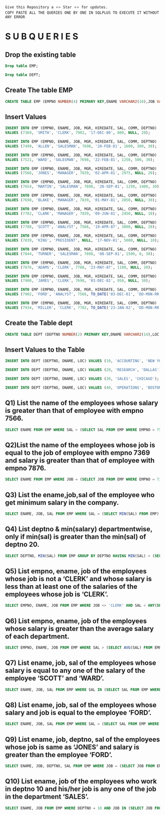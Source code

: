 ```
Give this Repository a ⭐️⭐️ Star ⭐️⭐️ for updates.
COPY PASTE ALL THE QUERIES ONE BY ONE IN SQLPLUS TO EXECUTE IT WITHOUT ANY ERROR
```
# S U B  Q U E R I E S
## Drop the existing table
```sql
Drop table EMP;
```
```sql
Drop table DEPT;
```
## Create The table EMP
```sql
CREATE TABLE EMP (EMPNO NUMBER(4) PRIMARY KEY,ENAME VARCHAR2(10),JOB VARCHAR2(9),MGR NUMBER(4),HIREDATE DATE,SAL NUMBER(7,2),COMM NUMBER(7,2),DEPTNO NUMBER(2));
```
## Insert Values
```sql
INSERT INTO EMP (EMPNO, ENAME, JOB, MGR, HIREDATE, SAL, COMM, DEPTNO)
VALUES (7369, 'SMITH', 'CLERK', 7902, '17-DEC-80', 800, NULL, 20);

INSERT INTO EMP (EMPNO, ENAME, JOB, MGR, HIREDATE, SAL, COMM, DEPTNO)
VALUES (7499, 'ALLEN', 'SALESMAN', 7698, '20-FEB-81', 1600, 300, 30);

INSERT INTO EMP (EMPNO, ENAME, JOB, MGR, HIREDATE, SAL, COMM, DEPTNO)
VALUES (7521, 'WARD', 'SALESMAN', 7698, '22-FEB-81', 1250, 500, 30);

INSERT INTO EMP (EMPNO, ENAME, JOB, MGR, HIREDATE, SAL, COMM, DEPTNO)
VALUES (7566, 'JONES', 'MANAGER', 7839, '02-APR-81', 2975, NULL, 20);

INSERT INTO EMP (EMPNO, ENAME, JOB, MGR, HIREDATE, SAL, COMM, DEPTNO)
VALUES (7654, 'MARTIN', 'SALESMAN', 7698, '28-SEP-81', 1250, 1400, 30);

INSERT INTO EMP (EMPNO, ENAME, JOB, MGR, HIREDATE, SAL, COMM, DEPTNO)
VALUES (7698, 'BLAKE', 'MANAGER', 7839, '01-MAY-81', 2850, NULL, 30);

INSERT INTO EMP (EMPNO, ENAME, JOB, MGR, HIREDATE, SAL, COMM, DEPTNO)
VALUES (7782, 'CLARK', 'MANAGER', 7839, '09-JUN-81', 2450, NULL, 10);

INSERT INTO EMP (EMPNO, ENAME, JOB, MGR, HIREDATE, SAL, COMM, DEPTNO)
VALUES (7788, 'SCOTT', 'ANALYST', 7566, '19-APR-87', 3000, NULL, 20);

INSERT INTO EMP (EMPNO, ENAME, JOB, MGR, HIREDATE, SAL, COMM, DEPTNO)
VALUES (7839, 'KING', 'PRESIDENT', NULL, '17-NOV-81', 5000, NULL, 10);

INSERT INTO EMP (EMPNO, ENAME, JOB, MGR, HIREDATE, SAL, COMM, DEPTNO)
VALUES (7844, 'TURNER', 'SALESMAN', 7698, '08-SEP-81', 1500, 0, 30);

INSERT INTO EMP (EMPNO, ENAME, JOB, MGR, HIREDATE, SAL, COMM, DEPTNO)
VALUES (7876, 'ADAMS', 'CLERK', 7788, '23-MAY-87', 1100, NULL, 20);

INSERT INTO EMP (EMPNO, ENAME, JOB, MGR, HIREDATE, SAL, COMM, DEPTNO)
VALUES (7900, 'JAMES', 'CLERK', 7698, '03-DEC-81', 950, NULL, 30);

INSERT INTO EMP (EMPNO, ENAME, JOB, MGR, HIREDATE, SAL, COMM, DEPTNO)
VALUES (7902, 'FORD', 'ANALYST', 7566, TO_DATE('03-DEC-81', 'DD-MON-RR'), 3000, 20, 20);

INSERT INTO EMP (EMPNO, ENAME, JOB, MGR, HIREDATE, SAL, COMM, DEPTNO)
VALUES (7934, 'MILLER', 'CLERK', 7782, TO_DATE('23-JAN-82', 'DD-MON-RR'), 1300, 10, 10);
```
## Create the Table dept
```sql
CREATE TABLE DEPT (DEPTNO NUMBER(2) PRIMARY KEY,DNAME VARCHAR2(14),LOC VARCHAR2(13));
```

## Insert Values to the Table
```sql
INSERT INTO DEPT (DEPTNO, DNAME, LOC) VALUES (10, 'ACCOUNTING', 'NEW YORK');

INSERT INTO DEPT (DEPTNO, DNAME, LOC) VALUES (20, 'RESEARCH', 'DALLAS');

INSERT INTO DEPT (DEPTNO, DNAME, LOC) VALUES (30, 'SALES', 'CHICAGO');

INSERT INTO DEPT (DEPTNO, DNAME, LOC) VALUES (40, 'OPERATIONS', 'BOSTON');
```

## Q1) List the name of the employees whose salary is greater than that of employee with empno 7566.
```sql
SELECT ENAME FROM EMP WHERE SAL > (SELECT SAL FROM EMP WHERE EMPNO = 7566);

```

## Q2)List the name of the employees whose job is equal to the job of employee with empno 7369 and salary is greater than that of employee with empno 7876.
```sql
SELECT ENAME FROM EMP WHERE JOB = (SELECT JOB FROM EMP WHERE EMPNO = 7369) AND SAL > (SELECT SAL FROM EMP WHERE EMPNO = 7876);
```

## Q3) List the ename,job,sal of the employee who get minimum salary in the company.
```sql
SELECT ENAME, JOB, SAL FROM EMP WHERE SAL = (SELECT MIN(SAL) FROM EMP);
```

## Q4) List deptno &amp; min(salary) departmentwise, only if min(sal) is greater than the min(sal) of deptno 20.
```sql
SELECT DEPTNO, MIN(SAL) FROM EMP GROUP BY DEPTNO HAVING MIN(SAL) > (SELECT MIN(SAL) FROM EMP WHERE DEPTNO = 20);
```

## Q5) List empno, ename, job of the employees whose job is not a ‘CLERK’ and whose salary is less than at least one of the salaries of the employees whose job is ‘CLERK’.
```sql
SELECT EMPNO, ENAME, JOB FROM EMP WHERE JOB <> 'CLERK' AND SAL < ANY(SELECT SAL FROM EMP WHERE JOB = 'CLERK');
```

## Q6) List empno, ename, job of the employees whose salary is greater than the average salary of each department.
```sql
SELECT EMPNO, ENAME, JOB FROM EMP WHERE SAL > (SELECT AVG(SAL) FROM EMP WHERE DEPTNO = EMP.DEPTNO);
```

## Q7) List ename, job, sal of the employees whose salary is equal to any one of the salary of the employee ‘SCOTT’ and ‘WARD’.
```sql
SELECT ENAME, JOB, SAL FROM EMP WHERE SAL IN (SELECT SAL FROM EMP WHERE ENAME IN ('SCOTT', 'WARD'));
```

## Q8) List ename, job, sal of the employees whose salary and job is equal to the employee ‘FORD’.
```sql
SELECT ENAME, JOB, SAL FROM EMP WHERE SAL = (SELECT SAL FROM EMP WHERE ENAME = 'FORD') AND JOB = (SELECT JOB FROM EMP WHERE ENAME = 'FORD');
```

## Q9) List ename, job, deptno, sal of the employees whose job is same as ‘JONES’ and salary is greater than the employee ‘FORD’.
```sql
SELECT ENAME, JOB, DEPTNO, SAL FROM EMP WHERE JOB = (SELECT JOB FROM EMP WHERE ENAME = 'JONES') AND SAL > (SELECT SAL FROM EMP WHERE ENAME = 'FORD');
```

## Q10) List ename, job of the employees who work in deptno 10 and his/her job is any one of the job in the department ‘SALES’.
```sql
SELECT ENAME, JOB FROM EMP WHERE DEPTNO = 10 AND JOB IN (SELECT JOB FROM EMP WHERE DEPTNO = 30);
```
